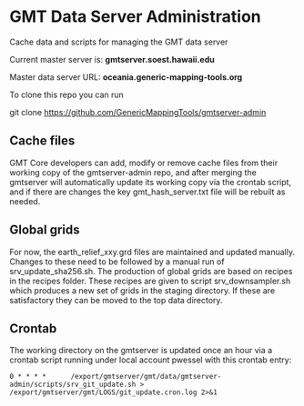 # GMT Data Server Administration

Cache data and scripts for managing the GMT data server

Current master server is: **gmtserver.soest.hawaii.edu**

Master data server URL: **oceania.generic-mapping-tools.org**

To clone this repo you can run

git clone https://github.com/GenericMappingTools/gmtserver-admin

## Cache files

GMT Core developers can add, modify or remove cache files from their working copy
of the gmtserver-admin repo, and after merging the gmtserver will automatically
update its working copy via the crontab script, and if there are changes the key
gmt_hash_server.txt file will be rebuilt as needed.

## Global grids

For now, the earth_relief_xxy.grd files are maintained and updated manually.
Changes to these need to be followed by a manual run of srv_update_sha256.sh.
The production of global grids are based on recipes in the recipes folder.
These recipes are given to script srv_downsampler.sh which produces a new
set of grids in the staging directory.  If these are satisfactory they can
be moved to the top data directory.

## Crontab

The working directory on the gmtserver is updated once an hour via a
crontab script running under local account pwessel with this crontab entry:

```
0 * * * *      /export/gmtserver/gmt/data/gmtserver-admin/scripts/srv_git_update.sh > /export/gmtserver/gmt/LOGS/git_update.cron.log 2>&1
```
